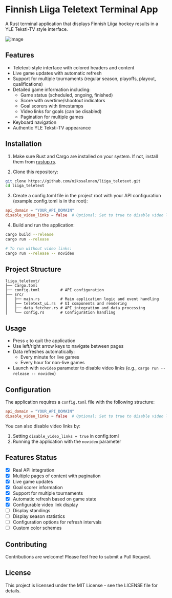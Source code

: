 # Finnish Liiga Teletext Terminal App

A Rust terminal application that displays Finnish Liiga hockey results in a YLE Teksti-TV style interface.

![image](https://github.com/user-attachments/assets/98ae3ece-c2a6-4253-b25b-c1e211624070)

## Features

- Teletext-style interface with colored headers and content
- Live game updates with automatic refresh
- Support for multiple tournaments (regular season, playoffs, playout, qualifications)
- Detailed game information including:
  - Game status (scheduled, ongoing, finished)
  - Score with overtime/shootout indicators
  - Goal scorers with timestamps
  - Video links for goals (can be disabled)
  - Pagination for multiple games
- Keyboard navigation
- Authentic YLE Teksti-TV appearance

## Installation

1. Make sure Rust and Cargo are installed on your system. If not, install them from [rustup.rs](https://rustup.rs/).

2. Clone this repository:

```bash
git clone https://github.com/nikosalonen/liiga_teletext.git
cd liiga_teletext
```

3. Create a config.toml file in the project root with your API configuration (example.config.toml is in the root):

```toml
api_domain = "YOUR_API_DOMAIN"
disable_video_links = false  # Optional: Set to true to disable video links
```

4. Build and run the application:

```bash
cargo build --release
cargo run --release

# To run without video links:
cargo run --release -- novideo
```

## Project Structure

```
liiga_teletext/
├── Cargo.toml
├── config.toml         # API configuration
├── src/
│   ├── main.rs         # Main application logic and event handling
│   ├── teletext_ui.rs  # UI components and rendering
│   ├── data_fetcher.rs # API integration and data processing
│   └── config.rs       # Configuration handling
```

## Usage

- Press `q` to quit the application
- Use left/right arrow keys to navigate between pages
- Data refreshes automatically:
  - Every minute for live games
  - Every hour for non-live games
- Launch with `novideo` parameter to disable video links (e.g., `cargo run --release -- novideo`)

## Configuration

The application requires a `config.toml` file with the following structure:

```toml
api_domain = "YOUR_API_DOMAIN"
disable_video_links = false  # Optional: Set to true to disable video links
```

You can also disable video links by:

1. Setting `disable_video_links = true` in config.toml
2. Running the application with the `novideo` parameter

## Features Status

- [x] Real API integration
- [x] Multiple pages of content with pagination
- [x] Live game updates
- [x] Goal scorer information
- [x] Support for multiple tournaments
- [x] Automatic refresh based on game state
- [x] Configurable video link display
- [ ] Display standings
- [ ] Display season statistics
- [ ] Configuration options for refresh intervals
- [ ] Custom color schemes

## Contributing

Contributions are welcome! Please feel free to submit a Pull Request.

## License

This project is licensed under the MIT License - see the LICENSE file for details.
